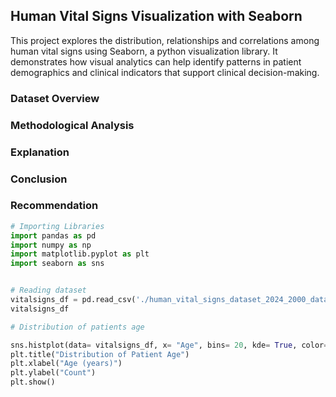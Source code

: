 ## Human Vital Signs Visualization with Seaborn
This project explores the distribution, relationships and correlations among human vital signs using Seaborn, a python visualization library. It demonstrates how visual analytics can help identify patterns in patient demographics and clinical indicators that support clinical decision-making.

### Dataset Overview








### Methodological Analysis






### Explanation








### Conclusion
### Recommendation




```python
# Importing Libraries
import pandas as pd
import numpy as np
import matplotlib.pyplot as plt
import seaborn as sns


# Reading dataset
vitalsigns_df = pd.read_csv('./human_vital_signs_dataset_2024_2000_data.csv')
vitalsigns_df

# Distribution of patients age

sns.histplot(data= vitalsigns_df, x= "Age", bins= 20, kde= True, color= "green")
plt.title("Distribution of Patient Age")
plt.xlabel("Age (years)")
plt.ylabel("Count")
plt.show() 



















